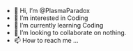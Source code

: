 - 👋 Hi, I’m @PlasmaParadox
- 👀 I’m interested in Coding
- 🌱 I’m currently learning Coding
- 💞️ I’m looking to collaborate on nothing.
- 📫 How to reach me ...

<!---
PlasmaParadox/PlasmaParadox is a ✨ special ✨ repository because its `README.md` (this file) appears on your GitHub profile.
You can click the Preview link to take a look at your changes.
--->
